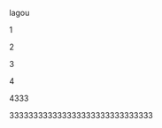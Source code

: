 lagou














1



2



3


4




























4333




333333333333333333333333333333